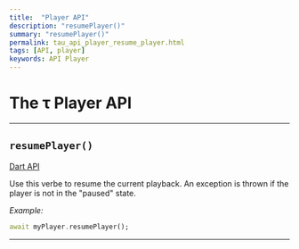 ```yaml
---
title:  "Player API"
description: "resumePlayer()"
summary: "resumePlayer()"
permalink: tau_api_player_resume_player.html
tags: [API, player]
keywords: API Player
---
```

# The &tau; Player API

--------------------------------------------------------------------------------------------------------------------------------

## `resumePlayer()`

[Dart API](https://canardoux.github.io/tau/doc/flutter_sound/api/player/FlutterSoundPlayer/resumePlayer.html)

Use this verbe to resume the current playback. An exception is thrown if the player is not in the "paused" state.

*Example:*
```dart
await myPlayer.resumePlayer();
```

-------------------------------------------------------------------------------------------------------------------------------
